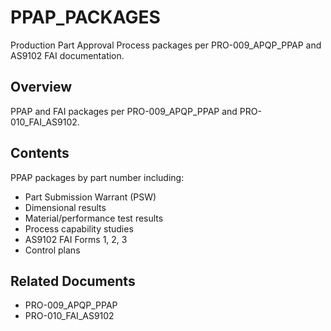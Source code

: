 # PPAP_PACKAGES

Production Part Approval Process packages per PRO-009_APQP_PPAP and AS9102 FAI documentation.

## Overview

PPAP and FAI packages per PRO-009_APQP_PPAP and PRO-010_FAI_AS9102.

## Contents

PPAP packages by part number including:
- Part Submission Warrant (PSW)
- Dimensional results
- Material/performance test results
- Process capability studies
- AS9102 FAI Forms 1, 2, 3
- Control plans

## Related Documents

- PRO-009_APQP_PPAP
- PRO-010_FAI_AS9102
